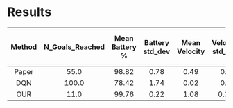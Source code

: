 
Results
=======

|Method|N_Goals_Reached|Mean Battery %|Battery std_dev|Mean Velocity|Velocity std_dev|Mean Abs Delta Velocity|Safety %|Low Battery %|
| :---: | :---: | :---: | :---: | :---: | :---: | :---: | :---: | :---: |
|Paper|55.0|98.82|0.78|0.49|0.3|0.6|87.85|0.0|
|DQN|100.0|78.42|1.74|0.02|0.0|0.0|71.02|0.0|
|OUR|11.0|99.76|0.22|1.08|0.38|0.74|82.78|0.0|
